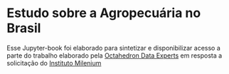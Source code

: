 Estudo sobre a Agropecuária no Brasil
============================

Esse Jupyter-book foi elaborado para sintetizar e disponibilizar acesso a parte do trabalho elaborado pela [Octahedron Data Experts](https://odx.oneODX) em resposta a solicitação do [Instituto Milenium](https://www.institutomillenium.org.br/)

